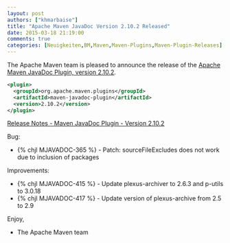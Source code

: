 ```yaml
---
layout: post
authors: ["khmarbaise"]
title: "Apache Maven JavaDoc Version 2.10.2 Released"
date: 2015-03-18 21:19:00
comments: true
categories: [Neuigkeiten,BM,Maven,Maven-Plugins,Maven-Plugin-Releases]
---
```

The Apache Maven team is pleased to announce the release of the 
[Apache Maven JavaDoc Plugin, version 2.10.2](https://maven.apache.org/plugins/maven-javadoc-plugin/).


``` xml
<plugin>
  <groupId>org.apache.maven.plugins</groupId>
  <artifactId>maven-javadoc-plugin</artifactId>
  <version>2.10.2</version>
</plugin>
```

<!-- more -->

[Release Notes - Maven JavaDoc Plugin - Version 2.10.2](http://jira.codehaus.org/secure/ReleaseNote.jspa?projectId=11138&version=19347)

Bug:

 * {% chjl MJAVADOC-365 %} - Patch: sourceFileExcludes does not work due to inclusion of packages

Improvements:

 * {% chjl MJAVADOC-415 %} - Update plexus-archiver to 2.6.3 and p-utils to 3.0.18
 * {% chjl MJAVADOC-417 %} - Update version of plexus-archive from 2.5 to 2.9


Enjoy,

- The Apache Maven team
